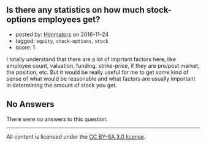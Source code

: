 ## Is there any statistics on how much stock-options employees get?

- posted by: [Himmators](https://stackexchange.com/users/142388/himmators) on 2016-11-24
- tagged: `equity`, `stock-options`, `stock`
- score: 1

I totally understand that there are a lot of imprtant factors here, like employee count, valuation, funding, strike-price, if they are pre/post market, the position, etc. But it would be really useful for me to get some kind of sense of what would be reasonable and what factors are usually important in determining the amount of stock you get.

## No Answers

There were no answers to this question.


---

All content is licensed under the [CC BY-SA 3.0 license](https://creativecommons.org/licenses/by-sa/3.0/).
